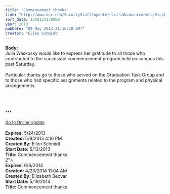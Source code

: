 ```yaml
---
title: "Commencement thanks"
link: "http://www.kcc.edu/FacultyStaff/update/Lists/Announcements/DispForm.aspx?ID=1112"
sort_date: 1368134178000
year: 2013
pubDate: "09 May 2013 21:16:18 GMT"
creator: "Ellen Schmidt"
---
```


<div><b>Body:</b> <div class="ExternalClass6B14C1EB990846729537B3DC70D9EBE7"><div>Julia Waskosky would like to express her gratitude to all those who contributed to the successful commencement program held on campus this past Saturday. </div>
<div> </div>
<div>Particular thanks go to those who served on the Graduation Task Group and to those who had specific assignments related to the program and physical arrangements.</div>
<div> </div>
<div> </div>
<div>
<div> </div>
<div><br /><font size="2">***<br /> <br /></font><a href="/FacultyStaff/update/Pages/dailyupdate.aspx"><font size="2">Go to Online Update</font></a></div>
<div> </div></div></div></div>
<div><b>Expires:</b> 5/24/2013</div>
<div><b>Created:</b> 5/9/2013 4:16 PM</div>
<div><b>Created By:</b> Ellen Schmidt</div>
<div><b>Start Date:</b> 5/13/2013</div>
<div><b>Title:</b> Commencement thanks</div>
2"></font> </div></div></div>
<div><b>Expires:</b> 6/6/2014</div>
<div><b>Created:</b> 4/23/2014 11:04 AM</div>
<div><b>Created By:</b> Elizabeth Becvar</div>
<div><b>Start Date:</b> 5/19/2014</div>
<div><b>Title:</b> Commencement thanks</div>
